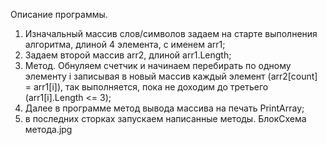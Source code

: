 Описание программы. 
1. Изначальный массив слов/символов задаем на старте выполнения алгоритма, длиной 4 элемента, с именем arr1;
2. Задаем второй массив arr2, длиной arr1.Length;
3. Метод. Обнуляем счетчик и начинаем перебирать по одному элементу i записывая в новый массив каждый элемент (arr2[count] = arr1[i]), 
так выполняется, пока не доходим до третьего (arr1[i].Length <= 3);
4. Далее в программе метод вывода массива на печать PrintArray;
5. в последних сторках запускаем написанные методы.
БлокСхема метода.jpg

